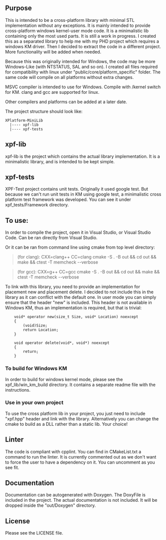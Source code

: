
## Purpose
This is intended to be a cross-platform library with minimal STL implementation without any exceptions.
It is mainly intended to provide cross-platform windows kernel-user mode code.
It is a minimalistic lib containing only the most used parts. It is still a work in progress.
I created this as a separated library to help me with my PHD project which requires a windows KM driver.
Then I decided to extract the code in a different project. More functionality will be added when needed.

Because this was originally intended for Windows, the code may be more Windows-Like (with NTSTATUS, SAL and so on).
I created all files required for compatibility with linux under "public/core/platform_specific" folder.
The same code will compile on all platforms without extra changes.

MSVC compiler is intended to use for Windows. Compile with /kernel switch for KM.
clang and gcc are supported for linux.

Other compilers and platforms can be added at a later date.


The project structure should look like:

    XPlatform-MiniLib
      |---- xpf-lib
      |---- xpf-tests

## xpf-lib
xpf-lib is the project which contains the actual library implementation.
It is a minimalistic library, and is intended to be kept simple.


## xpf-tests
XPF-Test project contains unit tests. Originally it used google test.
But because we can't run unit tests in KM using google test, a minimalistic cross platform
test framework was developed. You can see it under xpf_tests/Framework directory.


## To use:
In order to compile the project, open it in Visual Studio, or Visual Studio Code.
Can be ran directly from Visual Studio.

Or it can be ran from command line using cmake from top level directory:

> (for clang): CXX=clang++ CC=clang cmake -S . -B out && cd out && make && ctest -T memcheck --verbose

> (for gcc): CXX=g++ CC=gcc cmake -S . -B out && cd out && make && ctest -T memcheck --verbose

To link with this library, you need to provide an implementation for placement new and placement delete.
I decided to not include this in the library as it can conflict with the default one.
In user mode you can simply ensure that the header "new" is included.
This header is not available in Windows KM, thus an implementation is required, but that is trivial:
```
    void* operator new(size_t Size, void* Location) noexcept
    {
        (void)Size;
        return Location;
    }

    void operator delete(void*, void*) noexcept
    {
        return;
    }
```

### To build for Windows KM
In order to build for windows kernel mode, please see the xpf_lib/win_km_build directory.
It contains a separate readme file with the instructions.

### Use in your own project
To use the cross platform lib in your project, you just need to include "xpf.hpp" header and link with the library.
Alternatively you can change the cmake to build as a DLL rather than a static lib.
Your choice!


## Linter
The code is compliant with cpplint. You can find in CMakeList.txt a command to run the linter.
It is currently commented out as we don't want to force the user to have a dependency on it.
You can uncomment as you see fit.


## Documentation
Documentation can be autogenerated with Doxygen. The DoxyFile is included in the project.
The actual documentation is not included. It will be dropped inside the "out/Doxygen" directory.


## License
Please see the LICENSE file.
